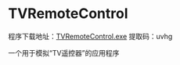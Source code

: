 # TVRemoteControl

程序下载地址：[TVRemoteControl.exe](https://pan.baidu.com/s/1tDVBMTWlNdT9gYvPV-LWtg)  提取码：uvhg

一个用于模拟“TV遥控器”的应用程序



